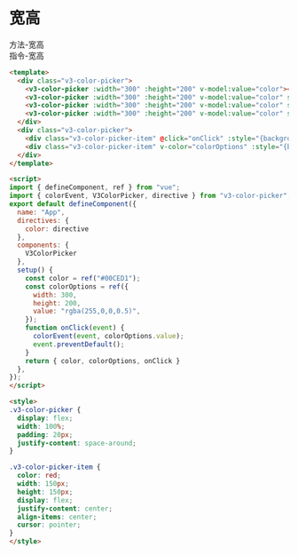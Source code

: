 # 宽高

<ClientOnly>
  <div class="v3-color-picker">
    <v3-color-picker :width="300" :height="200" v-model:value="color"></v3-color-picker>
    <v3-color-picker :width="300" :height="200" v-model:value="color" size="medium"></v3-color-picker>
    <v3-color-picker :width="300" :height="200" v-model:value="color" size="small"></v3-color-picker>
    <v3-color-picker :width="300" :height="200" v-model:value="color" size="mini"></v3-color-picker>
  </div>
</ClientOnly>

<div class="v3-color-picker">
  <div class="v3-color-picker-item" @click="onClick" :style="{backgroundColor: colorOptions.value}">方法-宽高</div>
  <div class="v3-color-picker-item" @click="onClick" :style="{backgroundColor: colorOptions.value}">指令-宽高</div>
</div>

```html
<template>
  <div class="v3-color-picker">
    <v3-color-picker :width="300" :height="200" v-model:value="color"></v3-color-picker>
    <v3-color-picker :width="300" :height="200" v-model:value="color" size="medium"></v3-color-picker>
    <v3-color-picker :width="300" :height="200" v-model:value="color" size="small"></v3-color-picker>
    <v3-color-picker :width="300" :height="200" v-model:value="color" size="mini"></v3-color-picker>
  </div>
  <div class="v3-color-picker">
    <div class="v3-color-picker-item" @click="onClick" :style="{backgroundColor: colorOptions.value}">方法-宽高</div>
    <div class="v3-color-picker-item" v-color="colorOptions" :style="{backgroundColor: colorOptions.value}">指令-宽高</div>
  </div>
</template>

<script>
import { defineComponent, ref } from "vue";
import { colorEvent, V3ColorPicker, directive } from "v3-color-picker";
export default defineComponent({
  name: "App",
  directives: {
    color: directive
  },
  components: {
    V3ColorPicker
  },
  setup() {
    const color = ref("#00CED1");
    const colorOptions = ref({
      width: 300,
      height: 200,
      value: "rgba(255,0,0,0.5)",
    });
    function onClick(event) {
      colorEvent(event, colorOptions.value);
      event.preventDefault();
    }
    return { color, colorOptions, onClick }
  },
});
</script>

<style>
.v3-color-picker {
  display: flex;
  width: 100%;
  padding: 20px;
  justify-content: space-around;
}

.v3-color-picker-item {
  color: red;
  width: 150px;
  height: 150px;
  display: flex;
  justify-content: center;
  align-items: center;
  cursor: pointer;
}
</style>
```

<script>
import { defineComponent, ref, getCurrentInstance } from "vue";

export default defineComponent({
  name: "App",
  setup() {
    const { proxy } = getCurrentInstance();
    const color = ref("#00CED1");
    const colorOptions = ref({
      value: "#00CED1",
      width: 300,
      height: 200,
      change: function(v) {
        colorOptions.value.value = v;
      }
    });
    function onClick(event) {
      proxy.colorEvent(event, colorOptions.value);
      event.preventDefault();
    }
    return { color, colorOptions, onClick }
  },
});
</script>
